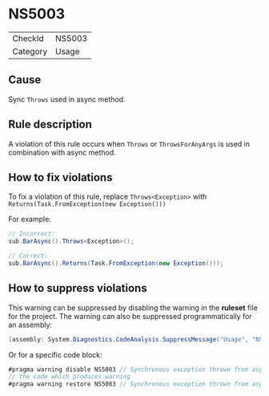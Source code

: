 ﻿# NS5003

<table>
<tr>
  <td>CheckId</td>
  <td>NS5003</td>
</tr>
<tr>
  <td>Category</td>
  <td>Usage</td>
</tr>
</table>

## Cause

Sync `Throws` used in async method.

## Rule description

A violation of this rule occurs when `Throws` or `ThrowsForAnyArgs` is used in combination with async method.

## How to fix violations

To fix a violation of this rule, replace `Throws<Exception>` with `Returns(Task.FromException(new Exception()))`

For example:

````c#
// Incorrect:
sub.BarAsync().Throws<Exception>();

// Correct:
sub.BarAsync().Returns(Task.FromException(new Exception()));
````

## How to suppress violations

This warning can be suppressed by disabling the warning in the **ruleset** file for the project.
The warning can also be suppressed programmatically for an assembly:
````c#
[assembly: System.Diagnostics.CodeAnalysis.SuppressMessage("Usage", "NS5003:Synchronous exception thrown from async method.", Justification = "Reviewed")]
````

Or for a specific code block:
````c#
#pragma warning disable NS5003 // Synchronous exception thrown from async method.
// the code which produces warning
#pragma warning restore NS5003 // Synchronous exception thrown from async method.
